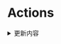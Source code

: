 # Actions


<details> 
    <summary>更新内容</summary>

- [QiuChenlyOpenSource/QQFlacMusicDownloader](https://github.com/QiuChenlyOpenSource/QQFlacMusicDownloader) (Updated: deb5f564e8c2371ff3a5b5ee0d1de1cc95736e82)
- [tailscale/tailscale](https://github.com/tailscale/tailscale) (Updated: a6739c49dfa74a32e6a51a0afbe22145b6f0cf60)
- [vvbbnn00/WARP-Clash-API](https://github.com/vvbbnn00/WARP-Clash-API) (Updated: 1f780e89f33210507683dbb1233719fcf0e19da6)
- [jhao104/proxy_pool](https://github.com/jhao104/proxy_pool) (Updated: f8b9575f7f50edc36efa60f56b46deab4c212972)

</details>
